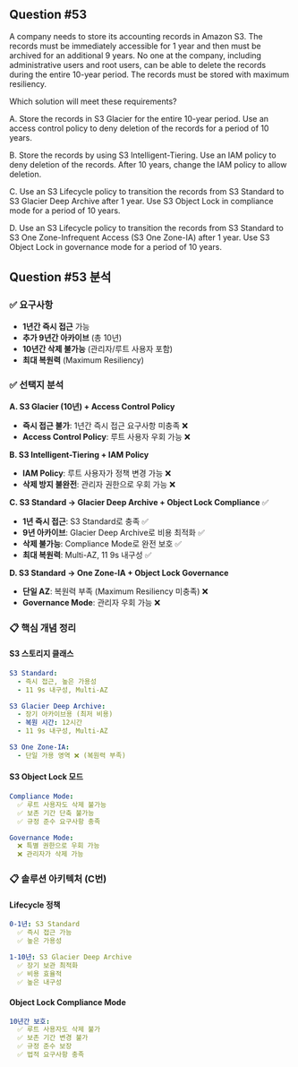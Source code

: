 ## Question #53
A company needs to store its accounting records in Amazon S3. 
The records must be immediately accessible for 1 year and then must be archived for an additional 9 years. 
No one at the company, including administrative users and root users, can be able to delete the records during the entire 10-year period. 
The records must be stored with maximum resiliency.

Which solution will meet these requirements?

A. Store the records in S3 Glacier for the entire 10-year period. Use an access control policy to deny deletion of the records for a period of 10 years.

B. Store the records by using S3 Intelligent-Tiering. Use an IAM policy to deny deletion of the records. After 10 years, change the IAM policy to allow deletion.

C. Use an S3 Lifecycle policy to transition the records from S3 Standard to S3 Glacier Deep Archive after 1 year. Use S3 Object Lock in compliance mode for a period of 10 years.

D. Use an S3 Lifecycle policy to transition the records from S3 Standard to S3 One Zone-Infrequent Access (S3 One Zone-IA) after 1 year. Use S3 Object Lock in governance mode for a period of 10 years.

## Question #53 분석

### ✅ 요구사항
- **1년간 즉시 접근** 가능
- **추가 9년간 아카이브** (총 10년)
- **10년간 삭제 불가능** (관리자/루트 사용자 포함)
- **최대 복원력** (Maximum Resiliency)


### ✅ 선택지 분석

**A. S3 Glacier (10년) + Access Control Policy**
- **즉시 접근 불가**: 1년간 즉시 접근 요구사항 미충족 ❌
- **Access Control Policy**: 루트 사용자 우회 가능 ❌

**B. S3 Intelligent-Tiering + IAM Policy**
- **IAM Policy**: 루트 사용자가 정책 변경 가능 ❌
- **삭제 방지 불완전**: 관리자 권한으로 우회 가능 ❌

**C. S3 Standard → Glacier Deep Archive + Object Lock Compliance** ✅
- **1년 즉시 접근**: S3 Standard로 충족 ✅
- **9년 아카이브**: Glacier Deep Archive로 비용 최적화 ✅
- **삭제 불가능**: Compliance Mode로 완전 보호 ✅
- **최대 복원력**: Multi-AZ, 11 9s 내구성 ✅

**D. S3 Standard → One Zone-IA + Object Lock Governance**
- **단일 AZ**: 복원력 부족 (Maximum Resiliency 미충족) ❌
- **Governance Mode**: 관리자 우회 가능 ❌


### 📋 핵심 개념 정리

#### **S3 스토리지 클래스**
```yaml
S3 Standard: 
  - 즉시 접근, 높은 가용성
  - 11 9s 내구성, Multi-AZ

S3 Glacier Deep Archive:
  - 장기 아카이브용 (최저 비용)
  - 복원 시간: 12시간
  - 11 9s 내구성, Multi-AZ

S3 One Zone-IA:
  - 단일 가용 영역 ❌ (복원력 부족)
```

#### **S3 Object Lock 모드**
```yaml
Compliance Mode:
  ✅ 루트 사용자도 삭제 불가능
  ✅ 보존 기간 단축 불가능
  ✅ 규정 준수 요구사항 충족

Governance Mode:
  ❌ 특별 권한으로 우회 가능
  ❌ 관리자가 삭제 가능
```

### 📋 솔루션 아키텍처 (C번)

#### **Lifecycle 정책**
```yaml
0-1년: S3 Standard
  ✅ 즉시 접근 가능
  ✅ 높은 가용성

1-10년: S3 Glacier Deep Archive  
  ✅ 장기 보관 최적화
  ✅ 비용 효율적
  ✅ 높은 내구성
```

#### **Object Lock Compliance Mode**
```yaml
10년간 보호:
  ✅ 루트 사용자도 삭제 불가
  ✅ 보존 기간 변경 불가
  ✅ 규정 준수 보장
  ✅ 법적 요구사항 충족
```
